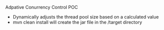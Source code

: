 Adpative Conurrency Control POC

-  Dynamically adjusts the thread pool size based on a calculated value 
-  mvn clean install will create the jar file in the /target directory


